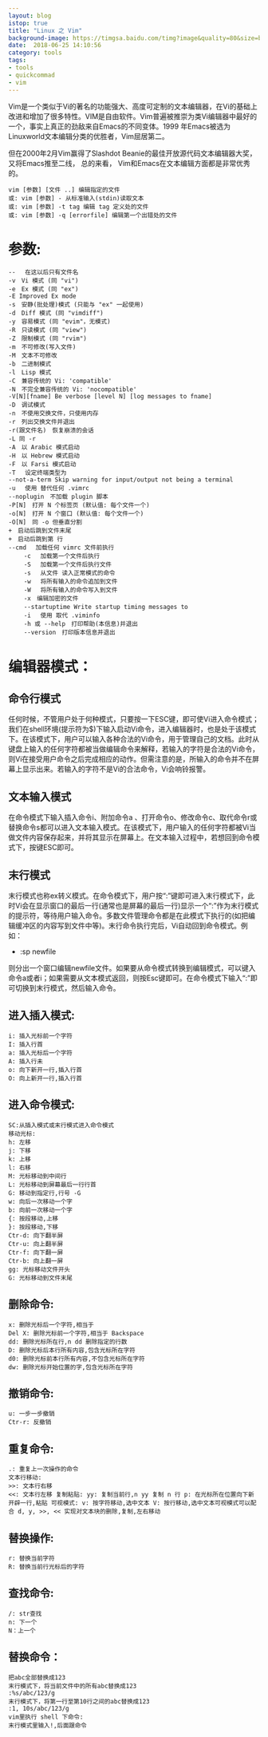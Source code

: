 ```yaml
---
layout: blog
istop: true
title: "Linux 之 Vim"
background-image: https://timgsa.baidu.com/timg?image&quality=80&size=b9999_10000&sec=1529677893935&di=ca0822ba046b06a333122b6c85249061&imgtype=0&src=http%3A%2F%2Fuploads.xuexila.com%2Fallimg%2F1511%2F646-15112G45223209.jpg
date:  2018-06-25 14:10:56
category: tools
tags:
- tools
- quickcommad
- vim
---
```


Vim是一个类似于Vi的著名的功能强大、高度可定制的文本编辑器，在Vi的基础上改进和增加了很多特性。VIM是自由软件。Vim普遍被推崇为类Vi编辑器中最好的一个，事实上真正的劲敌来自Emacs的不同变体。1999 年Emacs被选为Linuxworld文本编辑分类的优胜者，Vim屈居第二。

但在2000年2月Vim赢得了Slashdot Beanie的最佳开放源代码文本编辑器大奖，又将Emacs推至二线， 总的来看， Vim和Emacs在文本编辑方面都是非常优秀的。


```
vim [参数] [文件 ..] 编辑指定的文件
或: vim [参数] - 从标准输入(stdin)读取文本
或: vim [参数] -t tag 编辑 tag 定义处的文件
或: vim [参数] -q [errorfile] 编辑第一个出错处的文件
```

# 参数:
  
```
-- 　在这以后只有文件名
-v　Vi 模式 (同 "vi")
-e　Ex 模式 (同 "ex")
-E Improved Ex mode
-s　安静(批处理)模式 (只能与 "ex" 一起使用)
-d　Diff 模式 (同 "vimdiff")
-y　容易模式 (同 "evim"，无模式)
-R　只读模式 (同 "view")
-Z　限制模式 (同 "rvim")
-m　不可修改(写入文件)
-M　文本不可修改
-b　二进制模式
-l　Lisp 模式
-C　兼容传统的 Vi: 'compatible'
-N　不完全兼容传统的 Vi: 'nocompatible'
-V[N][fname] Be verbose [level N] [log messages to fname]
-D　调试模式
-n　不使用交换文件，只使用内存
-r　列出交换文件并退出
-r(跟文件名)　恢复崩溃的会话
-L 同 -r
-A　以 Arabic 模式启动
-H　以 Hebrew 模式启动
-F　以 Farsi 模式启动
-T　 设定终端类型为
--not-a-term Skip warning for input/output not being a terminal
-u　 使用 替代任何 .vimrc
--noplugin　不加载 plugin 脚本
-P[N]　打开 N 个标签页 (默认值: 每个文件一个)
-o[N]　打开 N 个窗口 (默认值: 每个文件一个)
-O[N]　同 -o 但垂直分割
+　启动后跳到文件末尾
+　启动后跳到第 行
--cmd　 加载任何 vimrc 文件前执行
 　　-c　 加载第一个文件后执行
 　　-S　 加载第一个文件后执行文件
 　　-s　 从文件 读入正常模式的命令
 　　-w　 将所有输入的命令追加到文件
 　　-W　 将所有输入的命令写入到文件
 　　-x　编辑加密的文件
 　　--startuptime Write startup timing messages to
 　　-i　 使用 取代 .viminfo
 　　-h 或 --help　打印帮助(本信息)并退出
 　　--version　打印版本信息并退出
```

# 编辑器模式：

## 命令行模式

任何时候，不管用户处于何种模式，只要按一下ESC键，即可使Vi进入命令模式；我们在shell环境(提示符为$)下输入启动Vi命令，进入编辑器时，也是处于该模式下。在该模式下，用户可以输入各种合法的Vi命令，用于管理自己的文档。此时从键盘上输入的任何字符都被当做编辑命令来解释，若输入的字符是合法的Vi命令，则Vi在接受用户命令之后完成相应的动作。但需注意的是，所输入的命令并不在屏幕上显示出来。若输入的字符不是Vi的合法命令，Vi会响铃报警。  

## 文本输入模式

在命令模式下输入插入命令i、附加命令a 、打开命令o、修改命令c、取代命令r或替换命令s都可以进入文本输入模式。在该模式下，用户输入的任何字符都被Vi当做文件内容保存起来，并将其显示在屏幕上。在文本输入过程中，若想回到命令模式下，按键ESC即可。   

## 末行模式


末行模式也称ex转义模式。在命令模式下，用户按“:”键即可进入末行模式下，此时Vi会在显示窗口的最后一行(通常也是屏幕的最后一行)显示一个“:”作为末行模式的提示符，等待用户输入命令。多数文件管理命令都是在此模式下执行的(如把编辑缓冲区的内容写到文件中等)。末行命令执行完后，Vi自动回到命令模式。例如：

* :sp newfile

则分出一个窗口编辑newfile文件。如果要从命令模式转换到编辑模式，可以键入命令a或者i；如果需要从文本模式返回，则按Esc键即可。在命令模式下输入“:”即可切换到末行模式，然后输入命令。


## 进入插入模式:
```
i: 插入光标前一个字符
I: 插入行首
a: 插入光标后一个字符
A: 插入行未
o: 向下新开一行,插入行首
O: 向上新开一行,插入行首
```

## 进入命令模式:
```
SC:从插入模式或末行模式进入命令模式
移动光标:
h: 左移
j: 下移
k: 上移
l: 右移
M: 光标移动到中间行
L: 光标移动到屏幕最后一行行首
G: 移动到指定行,行号 -G
w: 向后一次移动一个字
b: 向前一次移动一个字
{: 按段移动,上移
}: 按段移动,下移
Ctr-d: 向下翻半屏
Ctr-u: 向上翻半屏
Ctr-f: 向下翻一屏
Ctr-b: 向上翻一屏
gg: 光标移动文件开头
G: 光标移动到文件末尾
```

## 删除命令:
```
x: 删除光标后一个字符,相当于
Del X: 删除光标前一个字符,相当于 Backspace
dd: 删除光标所在行,n dd 删除指定的行数
D: 删除光标后本行所有内容,包含光标所在字符
d0: 删除光标前本行所有内容,不包含光标所在字符
dw: 删除光标开始位置的字,包含光标所在字符
```

## 撤销命令:
```
u: 一步一步撤销
Ctr-r: 反撤销
```

## 重复命令:
```
.: 重复上一次操作的命令
文本行移动:
>>: 文本行右移
<<: 文本行左移 复制粘贴: yy: 复制当前行,n yy 复制 n 行 p: 在光标所在位置向下新开辟一行,粘贴 可视模式: v: 按字符移动,选中文本 V: 按行移动,选中文本可视模式可以配合 d, y, >>, << 实现对文本块的删除,复制,左右移动
```

## 替换操作:
```
r: 替换当前字符
R: 替换当前行光标后的字符
```

## 查找命令:
```
/: str查找
n: 下一个
N：上一个
```

## 替换命令：
```
把abc全部替换成123
末行模式下，将当前文件中的所有abc替换成123
:%s/abc/123/g
末行模式下，将第一行至第10行之间的abc替换成123
:1, 10s/abc/123/g
vim里执行 shell 下命令:
末行模式里输入!,后面跟命令
```
